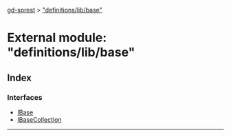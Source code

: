 [gd-sprest](../README.md) > ["definitions/lib/base"](../modules/_definitions_lib_base_.md)



# External module: "definitions/lib/base"

## Index

### Interfaces

* [IBase](../interfaces/_definitions_lib_base_.ibase.md)
* [IBaseCollection](../interfaces/_definitions_lib_base_.ibasecollection.md)



---
